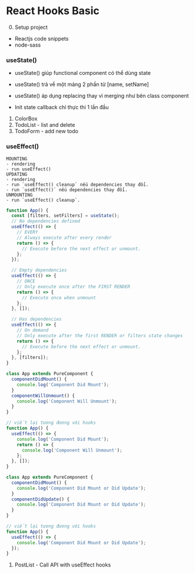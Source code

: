 # React Hooks Basic

0. Setup project

- Reactjs code snippets
- node-sass

### useState()

- useState() giúp functional component có thể dùng state

- useState() trả về một mảng 2 phần từ [name, setName]

- useState() áp dụng replacing thay vì merging như bên class component

- Init state callback chỉ thực thi 1 lần đầu

1. ColorBox
2. TodoList - list and delete
3. TodoForm - add new todo

### useEffect()

```
MOUNTING
- rendering
- run useEffect()
UPDATING
- rendering
- run `useEffect() cleanup` nếu dependencies thay đổi.
- run `useEffect()` nếu dependencies thay đổi.
UNMOUNTING
- run `useEffect() cleanup`.
```

```js
function App() {
  const [filters, setFilters] = useState();
  // No dependencies defined
  useEffect(() => {
    // EVERY
    // Always execute after every render
    return () => {
      // Execute before the next effect or unmount.
    };
  });

  // Empty dependencies
  useEffect(() => {
    // ONCE
    // Only execute once after the FIRST RENDER
    return () => {
      // Execute once when unmount
    };
  }, []);

  // Has dependencies
  useEffect(() => {
    // On demand
    // Only execute after the first RENDER or filters state changes
    return () => {
      // Execute before the next effect or unmount.
    };
  }, [filters]);
}
```

```js
class App extends PureComponent {
  componentDidMount() {
    console.log('Component Did Mount');
  }
  componentWillUnmount() {
    console.log('Component Will Unmount');
  }
}

// viết lại tương đương với hooks
function App() {
  useEffect(() => {
    console.log('Component Did Mount');
    return () => {
      console.log('Component Will Unmount');
    };
  }, []);
}
```

```js
class App extends PureComponent {
  componentDidMount() {
    console.log('Component Did Mount or Did Update');
  }
  componentDidUpdate() {
    console.log('Component Did Mount or Did Update');
  }
}

// viết lại tương đương với hooks
function App() {
  useEffect(() => {
    console.log('Component Did Mount or Did Update');
  });
}
```

1. PostList - Call API with useEffect hooks
